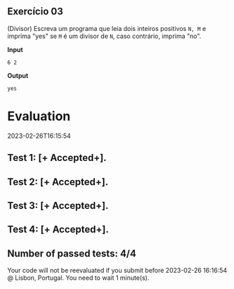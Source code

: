 ## Exercício 03

(Divisor) Escreva um programa que leia dois inteiros positivos `N, M` e imprima "yes" se `M` é um divisor de `N`, caso contrário, imprima "no".

**Input**
```
6 2
```

**Output**
```
yes
```


# Evaluation

2023-02-26T16:15:54

## Test 1: [+ Accepted+].
## Test 2: [+ Accepted+].
## Test 3: [+ Accepted+].
## Test 4: [+ Accepted+].


## Number of passed tests: 4/4


Your code will not be reevaluated if you submit before 2023-02-26 16:16:54 @ Lisbon, Portugal. You need to wait 1 minute(s).

